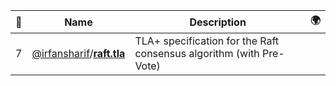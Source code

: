 |:star2: | Name | Description | 🌍|
|---|---|---|---|
|7|[@irfansharif](https://github.com/irfansharif)/[**raft.tla**](https://github.com/irfansharif/raft.tla)|TLA+ specification for the Raft consensus algorithm (with Pre-Vote)||

